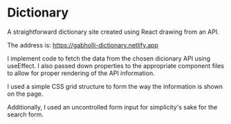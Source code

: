 # Dictionary

A straightforward dictionary site created using React drawing from an API.

The address is: https://gabholli-dictionary.netlify.app

I implement code to fetch the data from the chosen dicionary API using useEffect.
I also passed down properties to the appropriate component files to allow for
proper rendering of the API information.

I used a simple CSS grid structure to form the way the information is shown on the page.

Additionally, I used an uncontrolled form input for simplicity's sake for the search form.
